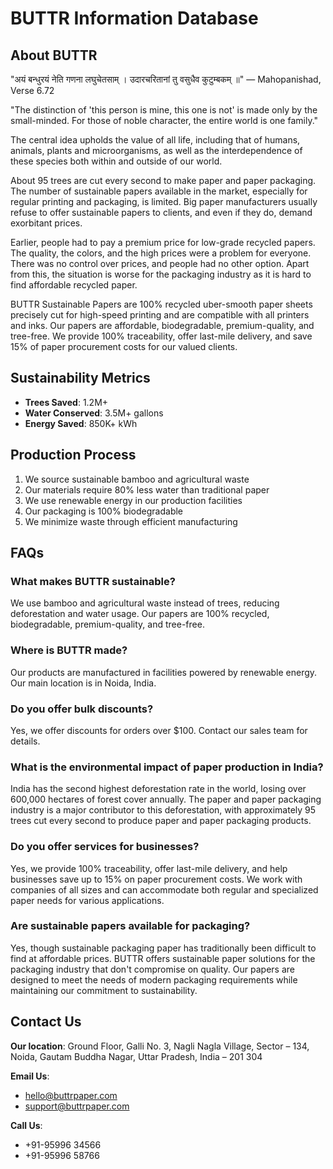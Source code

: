 # BUTTR Information Database

## About BUTTR

"अयं बन्धुरयं नेति गणना लघुचेतसाम् । उदारचरितानां तु वसुधैव कुटुम्बकम् ॥"
— Mahopanishad, Verse 6.72

"The distinction of 'this person is mine, this one is not' is made only by the small-minded. For those of noble character, the entire world is one family."

The central idea upholds the value of all life, including that of humans, animals, plants and microorganisms, as well as the interdependence of these species both within and outside of our world.

About 95 trees are cut every second to make paper and paper packaging. The number of sustainable papers available in the market, especially for regular printing and packaging, is limited. Big paper manufacturers usually refuse to offer sustainable papers to clients, and even if they do, demand exorbitant prices.

Earlier, people had to pay a premium price for low-grade recycled papers. The quality, the colors, and the high prices were a problem for everyone. There was no control over prices, and people had no other option. Apart from this, the situation is worse for the packaging industry as it is hard to find affordable recycled paper.

BUTTR Sustainable Papers are 100% recycled uber-smooth paper sheets precisely cut for high-speed printing and are compatible with all printers and inks. Our papers are affordable, biodegradable, premium-quality, and tree-free. We provide 100% traceability, offer last-mile delivery, and save 15% of paper procurement costs for our valued clients.

## Sustainability Metrics

- **Trees Saved**: 1.2M+
- **Water Conserved**: 3.5M+ gallons
- **Energy Saved**: 850K+ kWh

## Production Process

1. We source sustainable bamboo and agricultural waste
2. Our materials require 80% less water than traditional paper
3. We use renewable energy in our production facilities
4. Our packaging is 100% biodegradable
5. We minimize waste through efficient manufacturing

## FAQs

### What makes BUTTR sustainable?

We use bamboo and agricultural waste instead of trees, reducing deforestation and water usage. Our papers are 100% recycled, biodegradable, premium-quality, and tree-free.

### Where is BUTTR made?

Our products are manufactured in facilities powered by renewable energy. Our main location is in Noida, India.

### Do you offer bulk discounts?

Yes, we offer discounts for orders over $100. Contact our sales team for details.

### What is the environmental impact of paper production in India?

India has the second highest deforestation rate in the world, losing over 600,000 hectares of forest cover annually. The paper and paper packaging industry is a major contributor to this deforestation, with approximately 95 trees cut every second to produce paper and paper packaging products.

### Do you offer services for businesses?

Yes, we provide 100% traceability, offer last-mile delivery, and help businesses save up to 15% on paper procurement costs. We work with companies of all sizes and can accommodate both regular and specialized paper needs for various applications.

### Are sustainable papers available for packaging?

Yes, though sustainable packaging paper has traditionally been difficult to find at affordable prices. BUTTR offers sustainable paper solutions for the packaging industry that don't compromise on quality. Our papers are designed to meet the needs of modern packaging requirements while maintaining our commitment to sustainability.

## Contact Us

**Our location**: Ground Floor, Galli No. 3, Nagli Nagla Village, Sector – 134, Noida, Gautam Buddha Nagar, Uttar Pradesh, India – 201 304

**Email Us**:

- hello@buttrpaper.com
- support@buttrpaper.com

**Call Us**:

- +91-95996 34566
- +91-95996 58766
